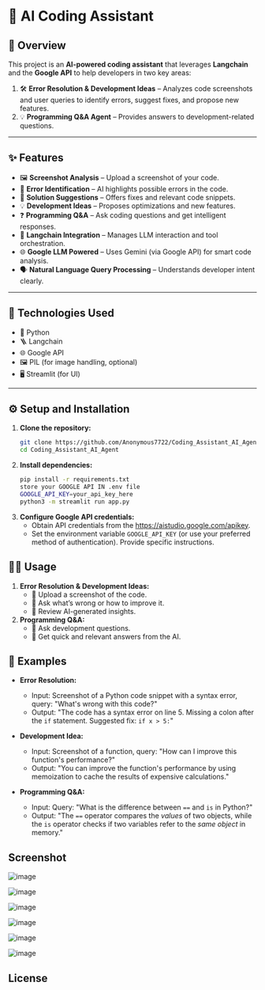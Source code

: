 # 🤖 AI Coding Assistant

## 🚀 Overview

This project is an **AI-powered coding assistant** that leverages **Langchain** and the **Google API** to help developers in two key areas:

1. 🛠️ **Error Resolution & Development Ideas** – Analyzes code screenshots and user queries to identify errors, suggest fixes, and propose new features.
2. 💡 **Programming Q&A Agent** – Provides answers to development-related questions.

---

## ✨ Features

- 🖼️ **Screenshot Analysis** – Upload a screenshot of your code.
- 🧠 **Error Identification** – AI highlights possible errors in the code.
- 🧰 **Solution Suggestions** – Offers fixes and relevant code snippets.
- 💡 **Development Ideas** – Proposes optimizations and new features.
- ❓ **Programming Q&A** – Ask coding questions and get intelligent responses.
- 🔗 **Langchain Integration** – Manages LLM interaction and tool orchestration.
- 🌐 **Google LLM Powered** – Uses Gemini (via Google API) for smart code analysis.
- 🗣️ **Natural Language Query Processing** – Understands developer intent clearly.

---
## 🧰 Technologies Used

- 🐍 Python  
- 🪜 Langchain  
- 🌐 Google API  
- 🖼️ PIL (for image handling, optional)  
- 🖥️ Streamlit (for UI)  

---
## ⚙️ Setup and Installation

1.  **Clone the repository:**
    ```bash
    git clone https://github.com/Anonymous7722/Coding_Assistant_AI_Agent
    cd Coding_Assistant_AI_Agent
    ```
2.  **Install dependencies:**
    ```bash
    pip install -r requirements.txt
    store your GOOGLE API IN .env file
    GOOGLE_API_KEY=your_api_key_here
    python3 -m streamlit run app.py
    ```
3.  **Configure Google API credentials:**
    *   Obtain API credentials from the https://aistudio.google.com/apikey.
    *   Set the environment variable `GOOGLE_API_KEY` (or use your preferred method of authentication).  Provide specific instructions.
    


## 🧑‍💻 Usage

1.  **Error Resolution & Development Ideas:**
    *   📸 Upload a screenshot of the code.
    *   💬 Ask what’s wrong or how to improve it.
    *   🤖 Review AI-generated insights.
2.  **Programming Q&A:**
    *   🧠 Ask development questions.
    *  📜 Get quick and relevant answers from the AI.

## 📌 Examples

*   **Error Resolution:**
    *   Input: Screenshot of a Python code snippet with a syntax error, query: "What's wrong with this code?"
    *   Output: "The code has a syntax error on line 5.  Missing a colon after the `if` statement.  Suggested fix: `if x > 5:`"

*   **Development Idea:**
    *   Input: Screenshot of a function, query: "How can I improve this function's performance?"
    *   Output: "You can improve the function's performance by using memoization to cache the results of expensive calculations."

*   **Programming Q&A:**
    *   Input: Query: "What is the difference between `==` and `is` in Python?"
    *   Output: "The `==` operator compares the *values* of two objects, while the `is` operator checks if two variables refer to the *same object* in memory."

 ## Screenshot

 ![image](https://github.com/user-attachments/assets/91caa589-c5e1-40c2-b3da-d609d288a673)
 
 ![image](https://github.com/user-attachments/assets/d30e143f-d4aa-4d9a-aaa1-4767329de632)
 
 ![image](https://github.com/user-attachments/assets/a249f441-5758-45c3-885c-681287c04fff)

 ![image](https://github.com/user-attachments/assets/b0bb48a7-76a8-484a-b751-b05e94191ad8)

 ![image](https://github.com/user-attachments/assets/4c1bb9a8-bc2d-4ebc-8d92-a9a81c26356f)

 ![image](https://github.com/user-attachments/assets/4033102e-b28f-43f4-a48c-efab182517ca)





## License

